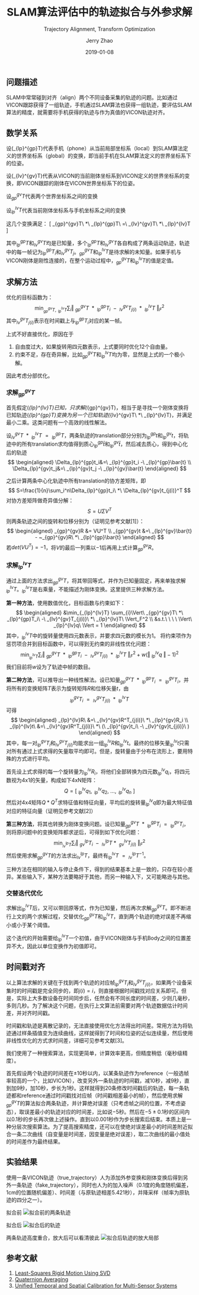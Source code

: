 ﻿---
layout:     post
title:        SLAM算法评估中的轨迹拟合与外参求解
subtitle:   Trajectory Alignment, Transform Optimization
date:       2019-01-08
author:     Jerry Zhao
header-img: img/post-bg-walle.jpg
catalog: true
tags:
    - SLAM
    - Robotics
    - Algorithms
---


## 问题描述
SLAM中常常碰到对齐（align）两个不同设备采集的轨迹的问题。比如通过VICON跟踪获得了一组轨迹，手机通过SLAM算法也获得一组轨迹，要评估SLAM算法的精度，就需要将手机获得的轨迹与作为真值的VICON轨迹对齐。


## 数学关系
设\(_{lp}^{gp}T\)代表手机（phone）从当前局部坐标系（local）到SLAM算法定义的世界坐标系（global）的变换，即当前手机在SLAM算法定义的世界坐标系下的位姿。

设\(_{lv}^{gv}T\)代表从VICON的当前刚体坐标系到VICON定义的世界坐标系的变换，即VICON跟踪的刚体在VICON世界坐标系下的位姿。

设$_{gp}^{gv}T$代表两个世界坐标系之间的变换

设$_{lp}^{lv}T$代表当前刚体坐标系与手机坐标系之间的变换

这几个变换满足：
\[
_{gp}^{gv}T\ *\ _{lp}^{gp}T\ =\ _{lv}^{gv}T\ *\ _{lp}^{lv}T
\]

其中$_{lp}^{gp}T$和$_{lv}^{gv}T$均是已知量，多个$_{lp}^{gp}T$和$_{lv}^{gv}T$各自构成了两条运动轨迹，轨迹中的每一帧记为$_{lp}^{gp}T_i$和$_{lv}^{gv}T_j$。$_{gp}^{gv}T$和$_{lp}^{lv}T$是待求解的未知量。如果手机与VICON刚体是刚性连接的，在整个运动过程中，$_{gp}^{gv}T$和$_{lp}^{lv}T$的值是定值。


## 求解方法
优化的目标函数为：
$$
\min_{_{gp}^{gv}T,\ _{lp}^{lv}T} \sum_{i}\Vert\ _{gp}^{gv}T\ *\ _{lp}^{gp}T_i\ -\ _{lv}^{gv}T_{j(i)}\ *\ _{lp}^{lv}T\ \Vert_F^2
$$
其中$_{lv}^{gv}T_{j(i)}$表示在时间戳上与$_{lp}^{gp}T_i$对应的某一帧。

上式不好直接优化，原因在于
1. 自由度过大，如果旋转用四元数表示，上式要同时优化12个自由量。
2. 约束不足，存在奇异解，比如$_{gp}^{gv}T$和$_{lp}^{lv}T$均为零，显然是上式的一个极小解。

因此考虑分部优化。

### 求解$_{gp}^{gv}T$
首先假定\(_{lp}^{lv}T\)已知，只求解\(_{gp}^{gv}T\)，相当于是寻找一个刚体变换将已知轨迹\(_{lp}^{gp}T\)变换为另一个已知轨迹\(_{lv}^{gv}T\ *\ _{lp}^{lv}T\)，并满足最小二乘。这类问题有一个高效的线性解法。

设$_{lv}^{gv}T\ *\ _{lp}^{lv}T\ =\ _{lp}^{gp}T$，两条轨迹的translation部分分别为$_{lp}^{gp}t$和$_{lp}^{gv}t$，将轨迹中的所有translation求均值得到质心$_{lp}^{gp}\bar{t}$和$_{lp}^{gv}\bar{t}$，然后减去质心，得到中心化后的轨迹
$$
\begin{aligned}
\Delta_{lp}^{gp}t_i&=\ _{lp}^{gp}t_i -\ _{lp}^{gp}\bar{t} \\
\Delta_{lp}^{gv}t_j&=\ _{lp}^{gv}t_j -\ _{lp}^{gv}\bar{t}
\end{aligned}
$$

之后计算两条中心化轨迹中所有translation的协方差矩阵，即
$$
S=\frac{1}{n}\sum_i^n\Delta_{lp}^{gp}t_i\ *\ \Delta_{lp}^{gv}t_{j(i)}^T
$$
对协方差矩阵做奇异值分解：
$$
S=U\Sigma V^T
$$
则两条轨迹之间的旋转和位移分别为（证明见参考文献[1]）：
$$
\begin{aligned}
_{gp}^{gv}R &= VU^T \\
_{gp}^{gv}t &=\ _{lp}^{gv}\bar{t} - ~_{gp}^{gv}R\ *\ _{lp}^{gp}\bar{t}
\end{aligned}
$$
若$det(VU^T)=-1$，将$V$的最后一列乘以$-1$后再用上式计算$_{gp}^{gv}R$。


### 求解$_{lp}^{lv}T$
通过上面的方法求出$_{gp}^{gv}T$，将其带回等式，并作为已知量固定，再来单独求解$_{lp}^{lv}T$。$_{lp}^{lv}T$是右乘量，不能描述为刚体变换。这里提供三种求解方法。

**第一种方法**，使用数值优化，目标函数与约束如下：
$$
\begin{aligned}
&\min_{_{lp}^{lv}T} \sum_{i}\Vert\ _{gp}^{gv}T\ *\ _{lp}^{gp}T_i\ -\ _{lv}^{gv}T_{j(i)}\ *\ _{lp}^{lv}T\ \Vert_F^2 \\
&s.t.\ \ \ \ \Vert\ _{lp}^{lv}q\ \Vert = 1
\end{aligned}
$$
其中，$_{lp}^{lv}T$中的旋转量使用四元数表示，并要求四元数的模长为1。 将约束项作为惩罚项合并到目标函数中，可以得到无约束的非线性优化问题：
$$
\min_{_{lp}^{lv}T} \sum_{i}\Vert\ _{gp}^{gv}T\ *\ _{lp}^{gp}T_i\ -\ _{lv}^{gv}T_{j(i)}\ *\ _{lp}^{lv}T\ \Vert_F^2 + w( \Vert\ _{lp}^{lv}q\ \Vert - 1)^2
$$
我们目前将$w$设为了轨迹中帧的数目。

**第二种方法**，可以推导出一种线性解法。设已知量$_{gp}^{gv}T\ *\ _{lp}^{gp}T_i\ =\ _{lp}^{gv}T_i$，并将所有的变换矩阵$T$表示为旋转矩阵$R$和位移矢量$t$，由
$$
_{lp}^{gv}T_i\ =\ _{lv}^{gv}T_{j(i)}\ *\ _{lp}^{lv}T
$$
可得
$$
\begin{aligned}
_{lp}^{lv}R\ &=\ _{lv}^{gv}R^T_{j(i)}\ *\ _{lp}^{gv}R_i \\
_{lp}^{lv}t\ &=\ _{lv}^{gv}R^T_{j(i)}\ *\ (\ _{lp}^{gv}t_i\ -\ _{lv}^{gv}t_{j(i)}\ )
\end{aligned}
$$
其中，每一对$_{lp}^{gv}T_i$和$_{lv}^{gv}T_{j(i)}$均能求出一组$_{lp}^{lv}R$和$_{lp}^{lv}t$。最终的位移矢量$_{lp}^{lv}t$只需对所有通过上式求得的矢量取平均即可。但是，旋转量由于分布在流形上，要用特殊的方式进行平均。

首先设上式求得的每一个旋转量为$_{lp}^{lv}R_i$，将他们全部转换为四元数$_{lp}^{lv}q_i$，将四元数视为4x1的矢量，构成如下4xN矩阵：
$$
Q=[\ _{lp}^{lv}q_1,\ _{lp}^{lv}q_2,\ ...,\ _{lp}^{lv}q_n\ ]
$$
然后对4x4矩阵$Q*Q^T$求特征值和特征向量，平均后的旋转量$_{lp}^{lv}q$即为最大特征值对应的特征向量（证明见参考文献[2]）

**第三种方法**，将其也转换为刚体变换问题。设已知量$_{gp}^{gv}T\ *\ _{lp}^{gp}T_i\ =\ _{lp}^{gv}T_i$，则将原问题中的变换矩阵都求逆后，可得到如下优化问题：
$$
\min_{_{lv}^{lp}T} \sum_{i}\Vert\ _{gv}^{lp}T_i\ -\ _{lv}^{lp}T * \ _{gv}^{lv}T_{j(i)}\ \Vert_F^2
$$
然后使用求解$_{gp}^{gv}T$的方法求出$_{lv}^{lp}T$，最终有$_{lp}^{lv}T~=~_{lv}^{lp}T^{-1}$。

三种方法在相同的输入与停止条件下，得到的结果基本上是一致的，只存在较小差异。某些输入下，某种方法要略好于其他，而另一种输入下，又可能略逊与其他。

### 交替迭代优化
求解出$_{lp}^{lv}T$后，又可以带回原等式，作为已知量，然后再次求解$_{gp}^{gv}T$。即不断进行上文的两个求解过程，交替优化$_{gp}^{gv}T$和$_{lp}^{lv}T$，直到两个轨迹的绝对误差不再缩小或小于某个阈值。

这个迭代的开始需要给$_{lp}^{lv}T$一个初值，由于VICON刚体与手机Body之间的位置差异不大，因此以单位变换作为初值即可。


## 时间戳对齐
以上算法求解的关键在于找到两个轨迹的对应帧$_{lp}^{gv}T_i$和$_{lv}^{gv}T_{j(i)}$，如果两个设备采集时的时间戳是完全同步的，即$j(i)=i$，则直接根据时间戳找对应关系即可。但是，实际上大多数设备在时间同步后，任然会有不同长度的时间差，少则几毫秒，多则几秒。为了解决这个问题，在执行上文算法前需要对两个轨迹数据估计时间差，并对齐时间戳。

时间戳和轨迹是离散记录的，无法直接使用优化方法得出时间差。常用方法为将轨迹通过样条插值变为连续曲线，这样就得到了时间和位姿的近似连续量，然后使用非线性优化的方式求时间差，详细可见参考文献[3]。

我们使用了一种搜索算法，实现更简单，计算效率更高，但精度稍低（毫秒级精度）。

首先假设两个轨迹的时间差在$\pm 10$秒以内，以某条轨迹作为reference（一般选帧率较高的一个，比如VICON），改变另外一条轨迹的时间戳，减10秒，减9秒，直到加9秒，加10秒，步长为1秒。这样就得到20条修改时间戳后的轨迹，每一条轨迹都和reference通过时间戳找对应帧（时间戳相差最小的帧），然后使用求解$_{gp}^{gv}T$的算法拟合两条轨迹，并计算绝对误差（只考虑帧之间的位置，不考虑姿态），取误差最小的轨迹对应的时间差，比如说$-5$秒。然后在$-5\pm 0.1$秒的区间内以$0.1$秒的步长再次做上述操作。直到以$0.001$秒作为步长搜索后结束。本质上是一种分层次搜索算法。为了提高搜索精度，还可以在使绝对误差最小的时间差附近拟合一条二次曲线（自变量是时间差，因变量是绝对误差），取二次曲线的最小值处的时间差作为最终结果。


## 实验结果

使用一条VICON轨迹（true_trajectory）人为添加外参变换和刚体变换后得到另外一条轨迹（fake_trajectory），同时也人为的加入噪声（0.1度的角度随机偏差，1cm的位置随机偏差）、时间差（与原轨迹相差5.421秒），并降采样（帧率为原轨迹的四分之一）。

拟合前
![拟合前的两条轨迹](https://note.youdao.com/yws/api/personal/file/F2B1D78980014FBFAE4D15E1E20B4AD3?method=download&shareKey=2e080d43d40ce644462e0819ed7d04cb)


拟合后
![拟合后的轨迹](https://note.youdao.com/yws/api/personal/file/52F565EEDE1441B5A65BAE6D5784F0A2?method=download&shareKey=7e096c0e6c7259093fbba5fd67d8bec9)

两条轨迹高度重合，放大后可以看清彼此
![拟合后轨迹的放大局部](https://note.youdao.com/yws/api/personal/file/474DB74E9E6D45DDAA4F867761BDBD62?method=download&shareKey=d45699b86a8e79376d5cbf27356969af)


## 参考文献
1. [Least-Squares Rigid Motion Using SVD](https://igl.ethz.ch/projects/ARAP/svd_rot.pdf)
2. [Quaternion Averaging](https://ntrs.nasa.gov/archive/nasa/casi.ntrs.nasa.gov/20070017872.pdf)
3. [Unified Temporal and Spatial Calibration for Multi-Sensor Systems](https://furgalep.github.io/bib/furgale_iros13.pdf)